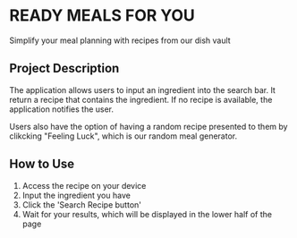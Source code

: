 # READY MEALS FOR YOU

Simplify your meal planning with recipes from our dish vault
## Project Description

The application allows users to input an ingredient into the search bar. It return a recipe that contains the ingredient. If no recipe is available, the application notifies the user. 

Users also have the option of having a random recipe presented to them by clikcking "Feeling Luck", which is our random meal generator. 

## How to Use
1. Access the recipe on your device 
2. Input the ingredient you have
3. Click the 'Search Recipe button'
4. Wait for your results, which will be displayed in the lower half of the page